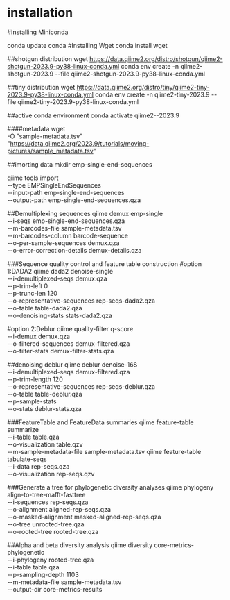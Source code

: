 # installation
#Installing Miniconda

conda update conda
#Installing Wget
conda install wget



##shotgun distribution
wget https://data.qiime2.org/distro/shotgun/qiime2-shotgun-2023.9-py38-linux-conda.yml
conda env create -n qiime2-shotgun-2023.9 --file qiime2-shotgun-2023.9-py38-linux-conda.yml

##tiny distribution
wget https://data.qiime2.org/distro/tiny/qiime2-tiny-2023.9-py38-linux-conda.yml
conda env create -n qiime2-tiny-2023.9 --file qiime2-tiny-2023.9-py38-linux-conda.yml

##active conda environment
conda activate qiime2-<distro>-2023.9


####metadata
wget \
  -O "sample-metadata.tsv" \
  "https://data.qiime2.org/2023.9/tutorials/moving-pictures/sample_metadata.tsv"
  
##imorting data
mkdir emp-single-end-sequences


qiime tools import \
  --type EMPSingleEndSequences \
  --input-path emp-single-end-sequences \
  --output-path emp-single-end-sequences.qza


##Demultiplexing sequences
qiime demux emp-single \
  --i-seqs emp-single-end-sequences.qza \
  --m-barcodes-file sample-metadata.tsv \
  --m-barcodes-column barcode-sequence \
  --o-per-sample-sequences demux.qza \
  --o-error-correction-details demux-details.qza

###Sequence quality control and feature table construction
#option 1:DADA2
qiime dada2 denoise-single \
  --i-demultiplexed-seqs demux.qza \
  --p-trim-left 0 \
  --p-trunc-len 120 \
  --o-representative-sequences rep-seqs-dada2.qza \
  --o-table table-dada2.qza \
  --o-denoising-stats stats-dada2.qza

#option 2:Deblur
qiime quality-filter q-score \
 --i-demux demux.qza \
 --o-filtered-sequences demux-filtered.qza \
 --o-filter-stats demux-filter-stats.qza

##denoising deblur
qiime deblur denoise-16S \
  --i-demultiplexed-seqs demux-filtered.qza \
  --p-trim-length 120 \
  --o-representative-sequences rep-seqs-deblur.qza \
  --o-table table-deblur.qza \
  --p-sample-stats \
  --o-stats deblur-stats.qza


###FeatureTable and FeatureData summaries
qiime feature-table summarize \
  --i-table table.qza \
  --o-visualization table.qzv \
  --m-sample-metadata-file sample-metadata.tsv
qiime feature-table tabulate-seqs \
  --i-data rep-seqs.qza \
  --o-visualization rep-seqs.qzv

###Generate a tree for phylogenetic diversity analyses
qiime phylogeny align-to-tree-mafft-fasttree \
  --i-sequences rep-seqs.qza \
  --o-alignment aligned-rep-seqs.qza \
  --o-masked-alignment masked-aligned-rep-seqs.qza \
  --o-tree unrooted-tree.qza \
  --o-rooted-tree rooted-tree.qza

##Alpha and beta diversity analysis
qiime diversity core-metrics-phylogenetic \
  --i-phylogeny rooted-tree.qza \
  --i-table table.qza \
  --p-sampling-depth 1103 \
  --m-metadata-file sample-metadata.tsv \
  --output-dir core-metrics-results






